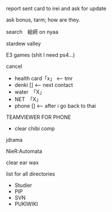 report sent card to irei and ask for update

ask bonus, tarm; how are they.

search　絵師 on nyaa

stardew valley

E3 games (shit I need ps4...)

cancel
- health card「x」 <-- tmr
- denki [] <-- next contact
- water　「X」
- NET　「X」
- phone [] <-- after i go back to thai

TEAMVIEWER FOR PHONE

- clear chibi comp 

jdrama

NieR:Automata

clear ear wax

list for all directories
- Studier
- PIP
- SVN
- PUKIWIKI
